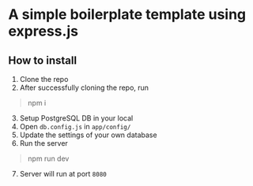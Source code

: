 # A simple boilerplate template using express.js
## How to install
1. Clone the repo
2. After successfully cloning the repo, run
> npm i
3. Setup PostgreSQL DB in your local
4. Open `db.config.js` in `app/config/`
5. Update the settings of your own database
6. Run the server
> npm run dev
7. Server will run at port `8080`
